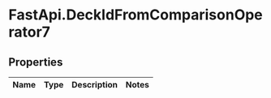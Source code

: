 # FastApi.DeckIdFromComparisonOperator7

## Properties
Name | Type | Description | Notes
------------ | ------------- | ------------- | -------------
